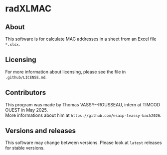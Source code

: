# radXLMAC
## About
This software is for calculate MAC addresses in a sheet from an Excel file `*.xlsx`.
## Licensing
For more information about licensing, please see the file in `.github/LICENSE.md`.
## Contributors
This program was made by Thomas VASSY--ROUSSEAU, intern at TIMCOD OUEST in May 2025.<br />More informations about him at `https://github.com/esaip-tvassy-bach2026`.
## Versions and releases
This software may change between versions. Please look at `latest` releases for stable versions.